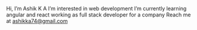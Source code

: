 Hi, I’m Ashik K A
I’m interested in web development
I’m currently learning angular and react
working as full stack developer for a company
Reach me at ashikka74@gmail.com
